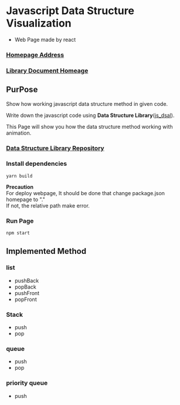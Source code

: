 # **Javascript Data Structure Visualization**
- Web Page made by react

### **[Homepage Address](https://hongjisung.github.io/JS_DataStructure_Visualization/)**

### **[Library Document Homeage](https://hongjisung.github.io/DataStructure/)**

## **PurPose**
Show how working javascript data structure method in given code.  

Write down the javascript code using **Data Structure Library**([js_dsal](https://github.com/hongjisung/DataStructure)).  

This Page will show you how the data structure method working with animation.

### **[Data Structure Library Repository](https://github.com/hongjisung/DataStructure)**

### **Install dependencies**
```
yarn build
```
**Precaution**  
For deploy webpage, It should be done that change package.json homepage to "."  
If not, the relative path make error.

### **Run Page**
```
npm start
```

## **Implemented Method**
### **list**
- pushBack
- popBack
- pushFront
- popFront

### **Stack**
- push
- pop

### **queue**
- push
- pop

### **priority queue**
- push